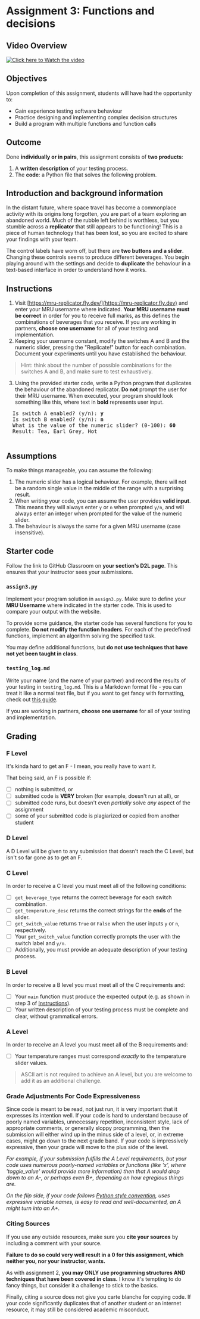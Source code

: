 # Assignment 3: Functions and decisions

## Video Overview

[![Click here to Watch the video](https://img.youtube.com/vi/82wMaLhdd-0/default.jpg)](https://youtu.be/82wMaLhdd-0)

## Objectives
Upon completion of this assignment, students will have had the opportunity to:
- Gain experience testing software behaviour
- Practice designing and implementing complex decision structures
- Build a program with multiple functions and function calls

## Outcome
Done **individually or in pairs**, this assignment consists of **two products**:

1. A **written description** of your testing process.
2. The **code**: a Python file that solves the following problem.

## Introduction and background information
In the distant future, where space travel has become a commonplace activity with its origins long forgotten, you are part of a team exploring an abandoned world. Much of the rubble left behind is worthless, but you stumble across a **replicator** that still appears to be functioning! This is a piece of human technology that has been lost, so you are excited to share your findings with your team.

The control labels have worn off, but there are **two buttons and a slider**. Changing these controls seems to produce different beverages. You begin playing around with the settings and decide to **duplicate** the behaviour in a text-based interface in order to understand how it works.

## Instructions
1. Visit [https://mru-replicator.fly.dev/](https://mru-replicator.fly.dev) and enter your MRU username where indicated. **Your MRU username must be correct** in order for you to receive full marks, as this defines the combinations of beverages that you receive. If you are working in partners, **choose one username** for all of your testing and implementation.
2. Keeping your username constant, modify the switches A and B and the numeric slider, pressing the "Replicate!" button for each combination. Document your experiments until you have established the behaviour.

  > Hint: think about the number of possible combinations for the switches A and B, and make sure to test exhaustively.

3. Using the provided starter code, write a Python program that duplicates the behaviour of the abandoned replicator. **Do not** prompt the user for their MRU username. When executed, your program should look something like this, where text in **bold** represents user input.
  <pre>
  Is switch A enabled? (y/n): <b>y</b>
  Is switch B enabled? (y/n): <b>n</b>
  What is the value of the numeric slider? (0-100): <b>60</b>
  Result: Tea, Earl Grey, Hot
  </pre>

## Assumptions
To make things manageable, you can assume the following:
1. The numeric slider has a logical behaviour. For example, there will not be a random single value in the middle of the range with a surprising result.
2. When writing your code, you can assume the user provides **valid input**. This means they will always enter `y` or `n` when prompted `y/n`, and will always enter an integer when prompted for the value of the numeric slider.
3. The behaviour is always the same for a given MRU username (case insensitive).

## Starter code
Follow the link to GitHub Classroom on **your section's D2L page**. This ensures that your instructor sees your submissions.

### `assign3.py`
Implement your program solution in `assign3.py`. Make sure to define your **MRU Username** where indicated in the starter code. This is used to compare your output with the website.

To provide some guidance, the starter code has several functions for you to complete. **Do not modify the function headers**. For each of the predefined functions, implement an algorithm solving the specified task. 

You may define additional functions, but **do not use techniques that have not yet been taught in class**.

### `testing_log.md`
Write your name (and the name of your partner) and record the results of your testing in `testing_log.md`. This is a Markdown format file - you can treat it like a normal text file, but if you want to get fancy with formatting, check out [this guide](https://docs.github.com/en/get-started/writing-on-github/getting-started-with-writing-and-formatting-on-github/basic-writing-and-formatting-syntax).

If you are working in partners, **choose one username** for all of your testing and implementation.

## Grading

### F Level

It's kinda hard to get an F - I mean, you really have to want it.  

That being said, an F is possible if:

- [ ] nothing is submitted, or
- [ ] submitted code is **VERY** broken (for example, doesn't run at all), or
- [ ] submitted code runs, but doesn't even *partially* solve *any* aspect of the assignment
- [ ] some of your submitted code is plagiarized or copied from another student

### D Level 

A D Level will be given to any submission that doesn't reach the C Level, but isn't so far gone as to get an F.

### C Level
In order to receive a C level you must meet all of the following conditions:
- [ ] `get_beverage_type` returns the correct beverage for each switch combination.
- [ ] `get_temperature_desc` returns the correct strings for the **ends** of the slider.
- [ ] `get_switch_value` returns `True` or `False` when the user inputs `y` or `n`, respectively.
- [ ] Your `get_switch_value` function correctly prompts the user with the switch label and `y/n`.
- [ ] Additionally, you must provide an adequate description of your testing process.

### B Level
In order to receive a B level you must meet all of the C requirements and:
- [ ] Your `main` function must produce the expected output (e.g. as shown in step 3 of [Instructions](#instructions)).
- [ ] Your written description of your testing process must be complete and clear, without grammatical errors.

### A Level
In order to receive an A level you must meet all of the B requirements and:
- [ ] Your temperature ranges must correspond *exactly* to the temperature slider values.

> ASCII art is not required to achieve an A level, but you are welcome to add it as an additional challenge.
  
### Grade Adjustments For Code Expressiveness
Since code is meant to be read, not just run, it is very important that it expresses its intention well. If your code is hard to understand because of poorly named variables, unnecessary repetition, inconsistent style, lack of appropriate comments, or generally sloppy programming, then the submission will either wind up in the minus side of a level, or, in extreme cases, might go down to the next grade band. If your code is impressively expressive, then your grade will move to the plus side of the level.

_For example, if your submission fulfills the A Level requirements, but your code uses numerous poorly-named variables or functions (like 'x', where 'toggle_value' would provide more information) then that A would drop down to an A-, or perhaps even B+, depending on how egregious things are._

_On the flip side, if your code follows [Python style convention](https://mru-f22-cs1.github.io/content-curtis/extras/python-style.html), uses expressive variable names, is easy to read and well-documented, an A might turn into an A+._

### Citing Sources

If you use any outside resources, make sure you **cite your sources** by including a comment with your source.

**Failure to do so could very well result in a 0 for this assignment, which neither you, nor your instructor, wants.**

As with assignment 2, **you may ONLY use programming structures AND techniques that have been covered in class.** I know it's tempting to do fancy things, but consider it a challenge to stick to the basics.

Finally, citing a source does not give you carte blanche for copying code. If your code significantly duplicates that of another student or an internet resource, it may still be considered academic misconduct.
